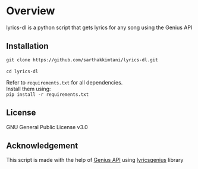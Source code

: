 # Overview
lyrics-dl is a python script that gets lyrics for any song using the Genius API

## Installation
`git clone https://github.com/sarthakkimtani/lyrics-dl.git` <br /><br />
`cd lyrics-dl` <br />

Refer to `requirements.txt` for all dependencies. <br />
Install them using: <br />
`pip install -r requirements.txt`

## License
GNU General Public License v3.0

## Acknowledgement
This script is made with the help of <a href="https://docs.genius.com/">Genius API<a> using <a href="https://pypi.org/project/lyricsgenius/0.3/">lyricsgenius<a> library
